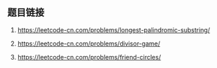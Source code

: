 
## 题目链接

1. https://leetcode-cn.com/problems/longest-palindromic-substring/

2. https://leetcode-cn.com/problems/divisor-game/

3. https://leetcode-cn.com/problems/friend-circles/
